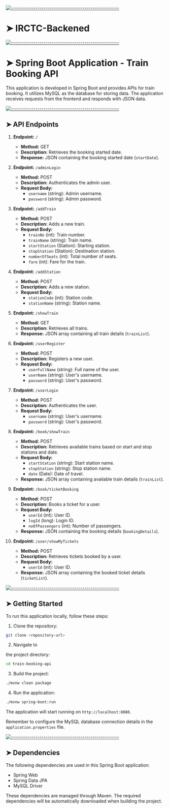 <!-- ⚠️ This README has been generated from the file(s) "blueprint.md" ⚠️-->
[![-----------------------------------------------------](https://raw.githubusercontent.com/andreasbm/readme/master/assets/lines/colored.png)](#irctc-backened)

# ➤ IRCTC-Backened

[![-----------------------------------------------------](https://raw.githubusercontent.com/andreasbm/readme/master/assets/lines/colored.png)](#spring-boot-application---train-booking-api)

# ➤ Spring Boot Application - Train Booking API

This application is developed in Spring Boot and provides APIs for train booking. It utilizes MySQL as the database for storing data. The application receives requests from the frontend and responds with JSON data.


[![-----------------------------------------------------](https://raw.githubusercontent.com/andreasbm/readme/master/assets/lines/colored.png)](#api-endpoints)

## ➤ API Endpoints

1. **Endpoint:** `/`
   - **Method:** GET
   - **Description:** Retrieves the booking started date.
   - **Response:** JSON containing the booking started date (`startDate`).

2. **Endpoint:** `/adminLogin`
   - **Method:** POST
   - **Description:** Authenticates the admin user.
   - **Request Body:**
     - `username` (string): Admin username.
     - `password` (string): Admin password.

3. **Endpoint:** `/addTrain`
   - **Method:** POST
   - **Description:** Adds a new train.
   - **Request Body:**
     - `trainNo` (int): Train number.
     - `trainName` (string): Train name.
     - `startStation` (Station): Starting station.
     - `stopStation` (Station): Destination station.
     - `numberOfSeats` (int): Total number of seats.
     - `fare` (int): Fare for the train.

4. **Endpoint:** `/addStation`
   - **Method:** POST
   - **Description:** Adds a new station.
   - **Request Body:**
     - `stationCode` (int): Station code.
     - `stationName` (string): Station name.

5. **Endpoint:** `/showTrain`
   - **Method:** GET
   - **Description:** Retrieves all trains.
   - **Response:** JSON array containing all train details (`trainList`).

6. **Endpoint:** `/userRegister`
   - **Method:** POST
   - **Description:** Registers a new user.
   - **Request Body:**
     - `userFullName` (string): Full name of the user.
     - `userName` (string): User's username.
     - `password` (string): User's password.

7. **Endpoint:** `/userLogin`
   - **Method:** POST
   - **Description:** Authenticates the user.
   - **Request Body:**
     - `username` (string): User's username.
     - `password` (string): User's password.

8. **Endpoint:** `/book/showTrain`
   - **Method:** POST
   - **Description:** Retrieves available trains based on start and stop stations and date.
   - **Request Body:**
     - `startStation` (string): Start station name.
     - `stopStation` (string): Stop station name.
     - `date` (Date): Date of travel.
   - **Response:** JSON array containing available train details (`trainList`).

9. **Endpoint:** `/book/ticketBooking`
   - **Method:** POST
   - **Description:** Books a ticket for a user.
   - **Request Body:**
     - `userId` (int): User ID.
     - `logId` (long): Login ID.
     - `noOfPassengers` (int): Number of passengers.
   - **Response:** JSON containing the booking details (`bookingDetails`).

10. **Endpoint:** `/user/showMyTickets`
    - **Method:** POST
    - **Description:** Retrieves tickets booked by a user.
    - **Request Body:**
      - `userId` (int): User ID.
    - **Response:** JSON array containing the booked ticket details (`ticketList`).


[![-----------------------------------------------------](https://raw.githubusercontent.com/andreasbm/readme/master/assets/lines/colored.png)](#getting-started)

## ➤ Getting Started

To run this application locally, follow these steps:

1. Clone the repository:

```bash
git clone <repository-url>
```

2. Navigate to

 the project directory:

```bash
cd train-booking-api
```

3. Build the project:

```bash
./mvnw clean package
```

4. Run the application:

```bash
./mvnw spring-boot:run
```

The application will start running on `http://localhost:8080`.

Remember to configure the MySQL database connection details in the `application.properties` file.


[![-----------------------------------------------------](https://raw.githubusercontent.com/andreasbm/readme/master/assets/lines/colored.png)](#dependencies)

## ➤ Dependencies

The following dependencies are used in this Spring Boot application:

- Spring Web
- Spring Data JPA
- MySQL Driver

These dependencies are managed through Maven. The required dependencies will be automatically downloaded when building the project.